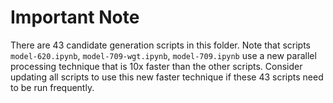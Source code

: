 # Important Note

There are 43 candidate generation scripts in this folder. Note that scripts `model-620.ipynb`, `model-709-wgt.ipynb`, `model-709.ipynb` use a new parallel processing technique that is 10x faster than the other scripts. Consider updating all scripts to use this new faster technique if these 43 scripts need to be run frequently.
